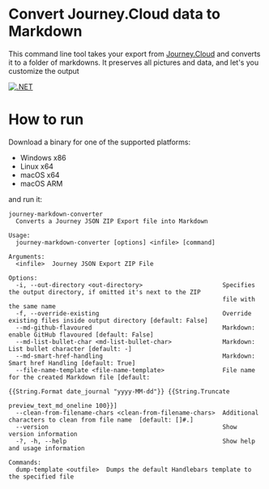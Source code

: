 # Convert Journey.Cloud data to Markdown

This command line tool takes your export from [Journey.Cloud](https://journey.cloud/) and converts it to a folder of markdowns. It preserves all pictures and data, and let's you customize the output

[![.NET](https://github.com/andi0b/journey-markdown-converter/actions/workflows/dotnet.yml/badge.svg)](https://github.com/andi0b/journey-markdown-converter/actions/workflows/dotnet.yml)

# How to run

Download a binary for one of the supported platforms:
- Windows x86
- Linux x64
- macOS x64
- macOS ARM

and run it:
```
journey-markdown-converter
  Converts a Journey JSON ZIP Export file into Markdown

Usage:
  journey-markdown-converter [options] <infile> [command]

Arguments:
  <infile>  Journey JSON Export ZIP File

Options:
  -i, --out-directory <out-directory>                      Specifies the output directory, if omitted it's next to the ZIP
                                                           file with the same name
  -f, --override-existing                                  Override existing files inside output directory [default: False]
  --md-github-flavoured                                    Markdown: enable GitHub flavoured [default: False]
  --md-list-bullet-char <md-list-bullet-char>              Markdown: List bullet character [default: -]
  --md-smart-href-handling                                 Markdown: Smart href Handling [default: True]
  --file-name-template <file-name-template>                File name for the created Markdown file [default:
                                                           {{String.Format date_journal "yyyy-MM-dd"}} {{String.Truncate
                                                           preview_text_md_oneline 100}}]
  --clean-from-filename-chars <clean-from-filename-chars>  Additional characters to clean from file name  [default: []#.]
  --version                                                Show version information
  -?, -h, --help                                           Show help and usage information

Commands:
  dump-template <outfile>  Dumps the default Handlebars template to the specified file
```
